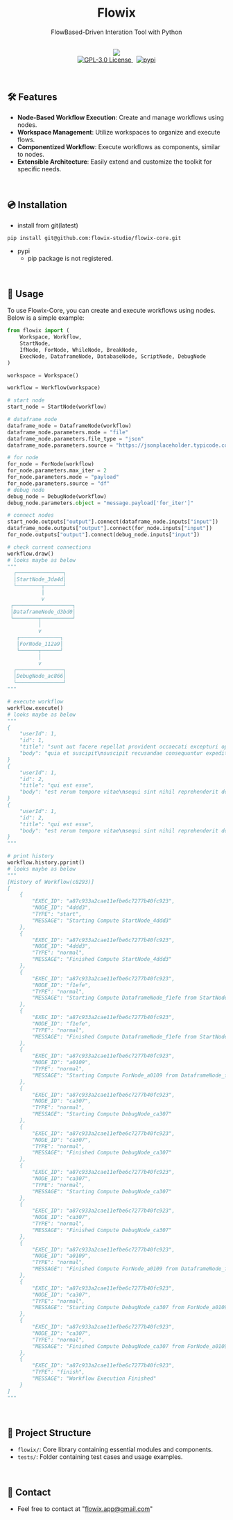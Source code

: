 <h1 align="center">
    Flowix
</h1>
<p align="center">
    FlowBased-Driven Interation Tool with Python
</p>
<br/>

<div align="center">
    <img src="https://img.shields.io/badge/python-3.11%20%7C%203.12-blue" />
    <br>
    <a href="https://github.com/flowix-studio/Flowix-Core/blob/main/LICENSE">
        <img src="https://img.shields.io/github/license/flowix-studio/Flowix-Core.svg" alt="GPL-3.0 License" />
    </a>
    &nbsp;
    <a href="https://pypi.org/project/nodered.py/">
        <img src="https://img.shields.io/pypi/v/flowix.svg" alt="pypi" />
    </a>
</div><br><br>

## 🛠️ Features
- **Node-Based Workflow Execution**: Create and manage workflows using nodes.
- **Workspace Management**: Utilize workspaces to organize and execute flows.
- **Componentized Workflow**: Execute workflows as components, similar to nodes.
- **Extensible Architecture**: Easily extend and customize the toolkit for specific needs.

<br>

## 💿 Installation
- install from git(latest)
```bash
pip install git@github.com:flowix-studio/flowix-core.git
```
- pypi
    - pip package is not registered.

<br>

## 📑 Usage
To use Flowix-Core, you can create and execute workflows using nodes. Below is a simple example:

```python
from flowix import (
    Workspace, Workflow,
    StartNode,
    IfNode, ForNode, WhileNode, BreakNode,
    ExecNode, DataframeNode, DatabaseNode, ScriptNode, DebugNode
)

workspace = Workspace()

workflow = Workflow(workspace)

# start node
start_node = StartNode(workflow)

# dataframe node
dataframe_node = DataframeNode(workflow)
dataframe_node.parameters.mode = "file"
dataframe_node.parameters.file_type = "json"
dataframe_node.parameters.source = "https://jsonplaceholder.typicode.com/posts"

# for node
for_node = ForNode(workflow)
for_node.parameters.max_iter = 2
for_node.parameters.mode = "payload"
for_node.parameters.source = "df"
# debug node
debug_node = DebugNode(workflow)
debug_node.parameters.object = "message.payload['for_iter']"

# connect nodes
start_node.outputs["output"].connect(dataframe_node.inputs["input"])
dataframe_node.outputs["output"].connect(for_node.inputs["input"])
for_node.outputs["output"].connect(debug_node.inputs["input"])

# check current connections
workflow.draw()
# looks maybe as below
"""
  ┌───────────────┐   
  │StartNode_3da4d│   
  └────────┬──────┘   
           │          
           v          
 ┌───────────────────┐
 │DataframeNode_d3bd0│
 └────────┬──────────┘
          │           
          v           
   ┌─────────────┐    
   │ForNode_112a9│    
   └──────┬──────┘    
          │           
          v           
  ┌───────────────┐   
  │DebugNode_ac866│   
  └───────────────┘
"""

# execute workflow
workflow.execute()
# looks maybe as below
"""
{
    "userId": 1,
    "id": 1,
    "title": "sunt aut facere repellat provident occaecati excepturi optio reprehenderit",
    "body": "quia et suscipit\nsuscipit recusandae consequuntur expedita et cum\nreprehenderit molestiae ut ut quas totam\nnostrum rerum est autem sunt rem eveniet architecto"
}
{
    "userId": 1,
    "id": 2,
    "title": "qui est esse",
    "body": "est rerum tempore vitae\nsequi sint nihil reprehenderit dolor beatae ea dolores neque\nfugiat blanditiis voluptate porro vel nihil molestiae ut reiciendis\nqui aperiam non debitis possimus qui neque nisi nulla"
}
{
    "userId": 1,
    "id": 2,
    "title": "qui est esse",
    "body": "est rerum tempore vitae\nsequi sint nihil reprehenderit dolor beatae ea dolores neque\nfugiat blanditiis voluptate porro vel nihil molestiae ut reiciendis\nqui aperiam non debitis possimus qui neque nisi nulla"
}
"""

# print history
workflow.history.pprint()
# looks maybe as below
"""
[History of Workflow(c8293)]
[
    {
        "EXEC_ID": "a87c933a2cae11efbe6c7277b40fc923",
        "NODE_ID": "4ddd3",
        "TYPE": "start",
        "MESSAGE": "Starting Compute StartNode_4ddd3"
    },
    {
        "EXEC_ID": "a87c933a2cae11efbe6c7277b40fc923",
        "NODE_ID": "4ddd3",
        "TYPE": "normal",
        "MESSAGE": "Finished Compute StartNode_4ddd3"
    },
    {
        "EXEC_ID": "a87c933a2cae11efbe6c7277b40fc923",
        "NODE_ID": "f1efe",
        "TYPE": "normal",
        "MESSAGE": "Starting Compute DataframeNode_f1efe from StartNode_4ddd3"
    },
    {
        "EXEC_ID": "a87c933a2cae11efbe6c7277b40fc923",
        "NODE_ID": "f1efe",
        "TYPE": "normal",
        "MESSAGE": "Finished Compute DataframeNode_f1efe from StartNode_4ddd3"
    },
    {
        "EXEC_ID": "a87c933a2cae11efbe6c7277b40fc923",
        "NODE_ID": "a0109",
        "TYPE": "normal",
        "MESSAGE": "Starting Compute ForNode_a0109 from DataframeNode_f1efe"
    },
    {
        "EXEC_ID": "a87c933a2cae11efbe6c7277b40fc923",
        "NODE_ID": "ca307",
        "TYPE": "normal",
        "MESSAGE": "Starting Compute DebugNode_ca307"
    },
    {
        "EXEC_ID": "a87c933a2cae11efbe6c7277b40fc923",
        "NODE_ID": "ca307",
        "TYPE": "normal",
        "MESSAGE": "Finished Compute DebugNode_ca307"
    },
    {
        "EXEC_ID": "a87c933a2cae11efbe6c7277b40fc923",
        "NODE_ID": "ca307",
        "TYPE": "normal",
        "MESSAGE": "Starting Compute DebugNode_ca307"
    },
    {
        "EXEC_ID": "a87c933a2cae11efbe6c7277b40fc923",
        "NODE_ID": "ca307",
        "TYPE": "normal",
        "MESSAGE": "Finished Compute DebugNode_ca307"
    },
    {
        "EXEC_ID": "a87c933a2cae11efbe6c7277b40fc923",
        "NODE_ID": "a0109",
        "TYPE": "normal",
        "MESSAGE": "Finished Compute ForNode_a0109 from DataframeNode_f1efe"
    },
    {
        "EXEC_ID": "a87c933a2cae11efbe6c7277b40fc923",
        "NODE_ID": "ca307",
        "TYPE": "normal",
        "MESSAGE": "Starting Compute DebugNode_ca307 from ForNode_a0109"
    },
    {
        "EXEC_ID": "a87c933a2cae11efbe6c7277b40fc923",
        "NODE_ID": "ca307",
        "TYPE": "normal",
        "MESSAGE": "Finished Compute DebugNode_ca307 from ForNode_a0109"
    },
    {
        "EXEC_ID": "a87c933a2cae11efbe6c7277b40fc923",
        "TYPE": "finish",
        "MESSAGE": "Workflow Execution Finished"
    }
]
"""
```
<br>

## 🌲 Project Structure
- `flowix/`: Core library containing essential modules and components.
- `tests/`: Folder containing test cases and usage examples.

<br>

## 📧 Contact
- Feel free to contact at "flowix.app@gmail.com"
